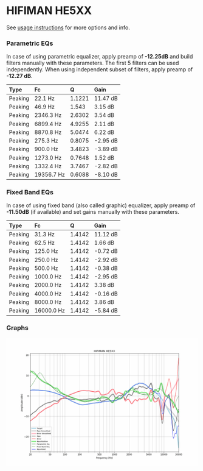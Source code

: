 # HIFIMAN HE5XX
See [usage instructions](https://github.com/jaakkopasanen/AutoEq#usage) for more options and info.

### Parametric EQs
In case of using parametric equalizer, apply preamp of **-12.25dB** and build filters manually
with these parameters. The first 5 filters can be used independently.
When using independent subset of filters, apply preamp of **-12.27 dB**.

| Type    | Fc         |      Q | Gain     |
|:--------|:-----------|:-------|:---------|
| Peaking | 22.1 Hz    | 1.1221 | 11.47 dB |
| Peaking | 46.9 Hz    | 1.543  | 3.15 dB  |
| Peaking | 2346.3 Hz  | 2.6302 | 3.54 dB  |
| Peaking | 6899.4 Hz  | 4.9255 | 2.11 dB  |
| Peaking | 8870.8 Hz  | 5.0474 | 6.22 dB  |
| Peaking | 275.3 Hz   | 0.8075 | -2.95 dB |
| Peaking | 900.0 Hz   | 3.4823 | -3.89 dB |
| Peaking | 1273.0 Hz  | 0.7648 | 1.52 dB  |
| Peaking | 1332.4 Hz  | 3.7467 | -2.82 dB |
| Peaking | 19356.7 Hz | 0.6088 | -8.10 dB |

### Fixed Band EQs
In case of using fixed band (also called graphic) equalizer, apply preamp of **-11.50dB**
(if available) and set gains manually with these parameters.

| Type    | Fc         |      Q | Gain     |
|:--------|:-----------|:-------|:---------|
| Peaking | 31.3 Hz    | 1.4142 | 11.12 dB |
| Peaking | 62.5 Hz    | 1.4142 | 1.66 dB  |
| Peaking | 125.0 Hz   | 1.4142 | -0.72 dB |
| Peaking | 250.0 Hz   | 1.4142 | -2.92 dB |
| Peaking | 500.0 Hz   | 1.4142 | -0.38 dB |
| Peaking | 1000.0 Hz  | 1.4142 | -2.95 dB |
| Peaking | 2000.0 Hz  | 1.4142 | 3.38 dB  |
| Peaking | 4000.0 Hz  | 1.4142 | -0.16 dB |
| Peaking | 8000.0 Hz  | 1.4142 | 3.86 dB  |
| Peaking | 16000.0 Hz | 1.4142 | -5.84 dB |

### Graphs
![](./HIFIMAN%20HE5XX.png)
